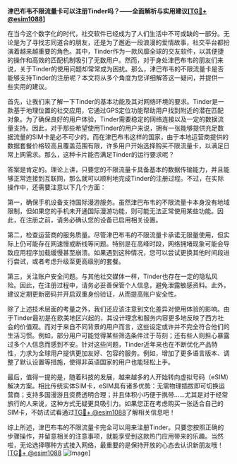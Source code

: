 **津巴布韦不限流量卡可以注册Tinder吗？——全面解析与实用建议[[TG💪+ @esim1088](https://t.me/s/esim1088)]**

在当今这个数字化的时代，社交软件已经成为了人们生活中不可或缺的一部分。无论是为了寻找志同道合的朋友，还是为了邂逅一段浪漫的爱情故事，社交平台都扮演着越来越重要的角色。其中，Tinder作为一款风靡全球的交友软件，以其便捷的操作和高效的匹配机制吸引了无数用户。然而，对于身处津巴布韦的朋友们来说，关于Tinder的使用问题却常常成为困扰。那么，津巴布韦的不限流量卡是否能够支持Tinder的注册呢？本文将从多个角度为您详细解答这一疑问，并提供一些实用的建议。

首先，让我们来了解一下Tinder的基本功能及其对网络环境的要求。Tinder是一款基于地理位置的社交应用，它通过GPS定位功能帮助用户找到附近的潜在匹配对象。为了确保良好的用户体验，Tinder需要稳定的网络连接以及一定的数据流量支持。因此，对于那些希望使用Tinder的用户来说，拥有一张能够提供充足数据流量的SIM卡是必不可少的。而在津巴布韦这样的国家，由于本地运营商提供的数据套餐价格较高且覆盖范围有限，许多用户开始选择购买不限流量卡，以满足日常上网需求。那么，这种卡片能否满足Tinder的运行要求呢？

答案是肯定的。理论上讲，只要您的不限流量卡具备基本的数据传输能力，并且能够正常连接到互联网，那么就可以顺利地完成Tinder的注册过程。不过，在实际操作中，还需要注意以下几个方面：

第一，确保手机设备支持国际漫游服务。虽然津巴布韦的不限流量卡本身没有地域限制，但如果您的手机未开通国际漫游功能，则可能无法正常使用某些功能。因此，在注册之前，请务必确认您的设备已启用相关设置。

第二，检查运营商的服务质量。尽管津巴布韦的不限流量卡承诺无限量使用，但实际上仍可能存在网速慢或断线等问题。特别是在高峰时段，网络拥堵现象可能会导致应用程序加载缓慢甚至崩溃。如果遇到这种情况，您可以尝试更换其他时间段进行尝试，或者考虑升级至更高级别的套餐。

第三，关注账户安全问题。与其他社交媒体一样，Tinder也存在一定的隐私风险。因此，在注册过程中，请务必妥善保管个人信息，避免泄露敏感资料。此外，建议定期更新密码并开启双重身份验证，从而提高账户安全性。

除了上述技术层面的考量之外，我们还应该注意到文化差异对使用体验的影响。由于Tinder最初是在欧美地区兴起的，其设计理念和服务内容更多地反映了西方社会的价值观。而对于来自不同背景的用户而言，这些设定或许并不完全符合他们的生活习惯。例如，部分用户可能觉得某些筛选条件过于苛刻；还有些人则担心暴露过多个人信息而感到不安。针对这些问题，Tinder近年来也在不断优化产品特性，力求为全球用户提供更加友好、包容的服务。例如，增加了更多语言版本、调整了默认设置等措施，使得非英语国家的用户也能轻松上手。

最后，值得一提的是，随着科技的发展，越来越多的人开始转向虚拟号码（eSIM）解决方案。相比传统实体SIM卡，eSIM具有诸多优势：无需物理插拔即可切换运营商；支持多国漫游且资费透明合理；并且体积小巧便于携带……尤其是对于经常旅行的人来说，这种方式无疑更具吸引力。如果您正在考虑购买一张适合自己的SIM卡，不妨试试看通过[TG💪+ @esim1088](https://t.me/s/esim1088)了解相关信息吧！

综上所述，津巴布韦的不限流量卡完全可以用来注册Tinder。只要您按照正确的步骤操作，并留意相关的注意事项，就能享受到这款热门应用带来的乐趣。当然啦，无论选择哪种方式接入网络，最重要的是保持开放的心态去认识新朋友哦！[[TG💪+ @esim1088](https://t.me/s/esim1088) ![Image](https://i.postimg.cc/4NQfJmqS/Snipaste-2025-05-13-00-14-12.png)]